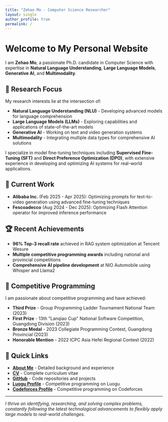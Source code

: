 ```yaml
---
title: "Zehao Mo - Computer Science Researcher"
layout: single
author_profile: true
permalink: /
---
```


# Welcome to My Personal Website

I am **Zehao Mo**, a passionate Ph.D. candidate in Computer Science with expertise in **Natural Language Understanding**, **Large Language Models**, **Generative AI**, and **Multimodality**.

## 🔬 Research Focus

My research interests lie at the intersection of:
- **Natural Language Understanding (NLU)** - Developing advanced models for language comprehension
- **Large Language Models (LLMs)** - Exploring capabilities and applications of state-of-the-art models
- **Generative AI** - Working on text and video generation systems
- **Multimodality** - Integrating multiple data types for comprehensive AI solutions

I specialize in model fine-tuning techniques including **Supervised Fine-Tuning (SFT)** and **Direct Preference Optimization (DPO)**, with extensive experience in developing and optimizing AI systems for real-world applications.

## 💼 Current Work

- **Alibaba Inc.** (Feb 2025 - Apr 2025): Optimizing prompts for text-to-video generation using advanced fine-tuning techniques
- **Fescoadecco** (Aug 2024 - Dec 2025): Optimizing Flash Attention operator for improved inference performance

## 🏆 Recent Achievements

- **96% Top-3 recall rate** achieved in RAG system optimization at Tencent Wesure
- **Multiple competitive programming awards** including national and provincial competitions
- **Comprehensive AI pipeline development** at NIO Automobile using Whisper and Llama2

## 🏅 Competitive Programming

I am passionate about competitive programming and have achieved:
- **Third Prize** - Group Programming Ladder Tournament National Team (2023)
- **First Prize** - 13th "Lanqiao Cup" National Software Competition, Guangdong Division (2023)
- **Bronze Medal** - 2023 Collegiate Programming Contest, Guangdong Provincial (2023)
- **Honorable Mention** - 2022 ICPC Asia Hefei Regional Contest (2022)

## 🔗 Quick Links

- **[About Me](/about/)** - Detailed background and experience
- **[CV](/cv/)** - Complete curriculum vitae
- **[GitHub](https://github.com/zmzhace)** - Code repositories and projects
- **[Luogu Profile](https://www.luogu.com.cn/user/725543)** - Competitive programming on Luogu
- **[Codeforces Profile](https://codeforces.com/profile/Ace2024)** - Competitive programming on Codeforces

---

*I thrive on identifying, researching, and solving complex problems, constantly following the latest technological advancements to flexibly apply large models to real-world challenges.* 